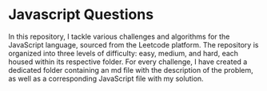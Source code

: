 # Javascript Questions

In this repository, I tackle various challenges and algorithms for the JavaScript language, sourced from the Leetcode platform. The repository is organized into three levels of difficulty: easy, medium, and hard, each housed within its respective folder. For every challenge, I have created a dedicated folder containing an md file with the description of the problem, as well as a corresponding JavaScript file with my solution.
